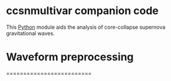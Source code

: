 # ccsnmultivar companion code


This [Python](http://www.python.org/) module aids the analysis of core-collapse supernova gravitational waves.

 
# Waveform preprocessing
=========================

